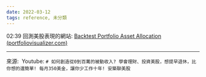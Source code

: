 ```yaml
---
date: 2022-03-12
tags: reference, 未分類
---
```


02:39 回測美股表現的網站:
[Backtest Portfolio Asset Allocation (portfoliovisualizer.com)](https://www.portfoliovisualizer.com/backtest-portfolio)

---
來源:  Youtube: `# 如何創造從0到百萬的被動收入? 學會理財、投資美股，想提早退休，比你想的還簡單! 每月350美金，讓你少工作十年! 安築聊美股`